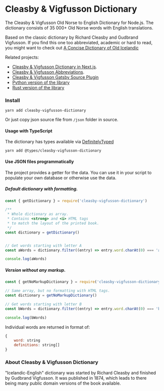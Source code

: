 # Cleasby & Vigfusson Dictionary

The Cleasby &amp; Vigfusson Old Norse to English Dictionary for Node.js. The dictionary consists of 35 000+ Old Norse words with English translations.

Based on the classic dictionary by Richard Cleasby and Gudbrand Vigfusson. If you find this one too abbreviated, academic or hard to read, you might want to check out [A Concise Dictionary of Old Icelandic](https://github.com/stscoundrel/old-icelandic-zoega)

Related projects:
- [Cleasby & Vigfusson Dictionary in Next.js](https://github.com/stscoundrel/cleasby-vigfusson-next).
- [Cleasby & Vigfusson Abbreviations](https://github.com/stscoundrel/cleasby-vigfusson-abbreviations).
- [Cleasby & Vigfusson Gatsby Source Plugin](https://github.com/stscoundrel/gatsby-source-cleasby-vigfusson)
- [Python version of the library](https://github.com/stscoundrel/old-norse-dictionary-py)
- [Rust version of the library](https://github.com/stscoundrel/cleasby-vigfusson-dictionary-rs)


### Install

`yarn add cleasby-vigfusson-dictionary`

Or just copy json source file from `/json` folder in source.

#### Usage with TypeScript

The dictionary has types available via [DefinitelyTyped](https://github.com/DefinitelyTyped/DefinitelyTyped)

`yarn add @types/cleasby-vigfusson-dictionary`

#### Use JSON files programmatically

The project provides a getter for the data. You can use it in your script to populate your own database or otherwise use the data.

##### Default dictionary with formatting.

```javascript
const { getDictionary } = require('cleasby-vigfusson-dictionary')

/**
 * Whole dictionary as array.
 * Contains <strong> and <i> HTML tags
 * to match the layout of the printed book.
 */
const dictionary = getDictionary()


// Get words starting with letter A
const aWords = dictionary.filter((entry) => entry.word.charAt(0) === 'a')

console.log(aWords)

```

##### Version without any markup.

```javascript
const { getNoMarkupDictionary } = require('cleasby-vigfusson-dictionary')

// Same array, but no formatting with HTML tags.
const dictionary = getNoMarkupDictionary()

// Get words starting with letter B
const bWords = dictionary.filter((entry) => entry.word.charAt(0) === 'b')

console.log(bWords)

```

Individual words are returned in format of:

```javascript
{
    word: string
    definitions: string[]
}
```


### About Cleasby & Vigfusson Dictionary

"Icelandic-English" dictionary was started by Richard Cleasby and finished by Gudbrand Vigfusson. It was published in 1874, which leads to there being many public domain versions of the book available.

